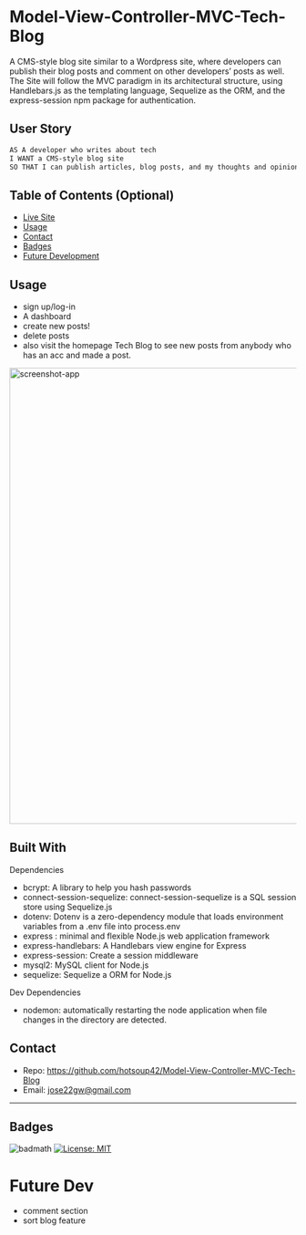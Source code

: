 # Model-View-Controller-MVC-Tech-Blog

A CMS-style blog site similar to a Wordpress site, where developers can publish their blog posts and comment on other developers’ posts as well. The Site will follow the MVC paradigm in its architectural structure, using Handlebars.js as the templating language, Sequelize as the ORM, and the express-session npm package for authentication.

## User Story

```md
AS A developer who writes about tech
I WANT a CMS-style blog site
SO THAT I can publish articles, blog posts, and my thoughts and opinions
```

## Table of Contents (Optional)

- [Live Site](https://mvc-techblog-117.herokuapp.com/)
- [Usage](#Usage)
- [Contact](#Contact)
- [Badges](#Badges)
- [Future Development](#Future-Dev)


## Usage

 -  sign up/log-in
 -  A dashboard
 -  create new posts!
 -  delete posts
 -  also visit the homepage Tech Blog to see new posts from anybody who has an acc and made a post.

<img src="assets/techblog-screenshot.png" alt="screenshot-app" width="800"/>

## Built With

Dependencies
- bcrypt: A library to help you hash passwords
- connect-session-sequelize: connect-session-sequelize is a SQL session store using Sequelize.js
- dotenv: Dotenv is a zero-dependency module that loads environment variables from a .env file into process.env
- express : minimal and flexible Node.js web application framework
- express-handlebars: A Handlebars view engine for Express 
- express-session: Create a session middleware
- mysql2: MySQL client for Node.js
- sequelize: Sequelize a ORM for Node.js
 
Dev Dependencies
- nodemon: automatically restarting the node application when file changes in the directory are detected.

## Contact

- Repo: https://github.com/hotsoup42/Model-View-Controller-MVC-Tech-Blog
- Email: jose22gw@gmail.com
---

## Badges

![badmath](https://img.shields.io/github/languages/top/nielsenjared/badmath)
[![License: MIT](https://img.shields.io/badge/License-MIT-yellow.svg)](https://opensource.org/licenses/MIT)


# Future Dev

- comment section 
- sort blog feature
    
  
